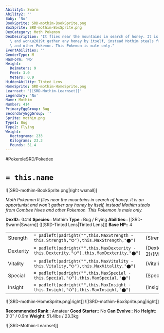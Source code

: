 ```yaml
---
Ability1: Swarm
Ability2: ''
Baby: 'No'
BookSprite: SRD-mothim-BookSprite.png
BoxSprite: SRD-mothim-BoxSprite.png
DexCategory: Moth Pokemon
DexDescription: "It flies near the mountains in search of honey. It is an opportunist\
  \ and won\u2019t gather any honey by itself, instead Mothim steals from Combee hives\
  \ and other Pokemon. This Pokemon is male only."
EventAbilities: ''
GenderType: M
HasForm: 'No'
Height:
  Deimeters: 9
  Feet: 3.0
  Meters: 0.9
HiddenAbility: Tinted Lens
HomeSprite: SRD-mothim-HomeSprite.png
Learnset: '[[SRD-Mothim-Learnset]]'
Legendary: 'No'
Name: Mothim
Number: 414
PrimaryEggGroup: Bug
SecondaryEggGroup: ''
Sprite: mothim.png
Type1: Bug
Type2: Flying
Weight:
  Hectograms: 233
  Kilograms: 23.3
  Pounds: 51.4
---
```


#PokeroleSRD/Pokedex

# `= this.name`

![[SRD-mothim-BookSprite.png|right wsmall]]

*Moth Pokemon*
*It flies near the mountains in search of honey. It is an opportunist and won’t gather any honey by itself, instead Mothim steals from Combee hives and other Pokemon. This Pokemon is male only.*

**DexID**:: 0414
**Species**:: Mothim
**Type**:: Bug / Flying
**Abilities**:: [[SRD-Swarm|Swarm]] ([[SRD-Tinted Lens|Tinted Lens]])
**Base HP**:: 4

|           |                                                                                        |                                          |
| --------- | -------------------------------------------------------------------------------------- | ---------------------------------------- |
| Strength  | `= padleft(padright("",this.MaxStrength - this.Strength,"⭘"),this.MaxStrength,"⬤")`    | (Strength::3)/(MaxStrength::6)   |
| Dexterity | `= padleft(padright("",this.MaxDexterity - this.Dexterity,"⭘"),this.MaxDexterity,"⬤")` | (Dexterity:: 2)/(MaxDexterity::4) |
| Vitality  | `= padleft(padright("",this.MaxVitality - this.Vitality,"⭘"),this.MaxVitality,"⬤")`    | (Vitality::2)/(MaxVitality::4)   |
| Special   | `= padleft(padright("",this.MaxSpecial - this.Special,"⭘"),this.MaxSpecial,"⬤")`       | (Special::3)/(MaxSpecial::6)     |
| Insight   | `= padleft(padright("",this.MaxInsight - this.Insight,"⭘"),this.MaxInsight,"⬤")`       | (Insight::2)/(MaxInsight::4)     |

![[SRD-mothim-HomeSprite.png|right]]
![[SRD-mothim-BoxSprite.png|right]]

**Recommended Rank**:: Amateur
**Good Starter**:: No
**Can Evolve**:: No
**Height**: 3'0" / 0.9m
**Weight**: 51.4lbs / 23.3kg

![[SRD-Mothim-Learnset]]